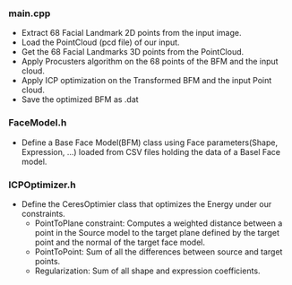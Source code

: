 ### main.cpp
- Extract 68 Facial Landmark 2D points from the input image.
- Load the PointCloud (pcd file) of our input.
- Get the 68 Facial Landmarks 3D points from the PointCloud.
- Apply Procusters algorithm on the 68 points of the BFM and the input cloud.
- Apply ICP optimization on the Transformed BFM and the input Point cloud.
- Save the optimized BFM as .dat

### FaceModel.h
- Define a Base Face Model(BFM) class using Face parameters(Shape, Expression, ...) loaded from CSV files holding the data of a Basel Face model.

### ICPOptimizer.h
- Define the CeresOptimier class that optimizes the Energy under our constraints.
  - PointToPlane constraint: Computes a weighted distance between a point in the Source model to the target plane defined by the target point and the normal of the target face model.
  - PointToPoint: Sum of all the differences between source and target points.
  - Regularization: Sum of all shape and expression coefficients.
